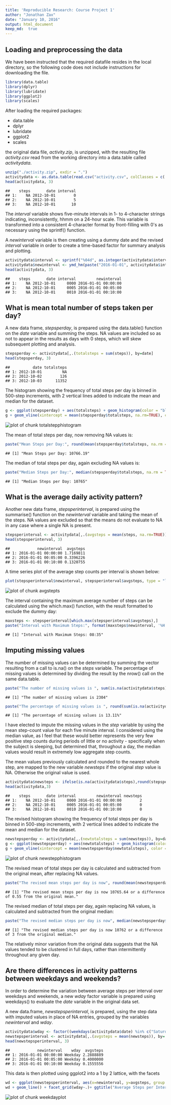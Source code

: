 ```yaml
---
title: 'Reproducible Research: Course Project 1'
author: "Jonathan Zax"
date: "January 10, 2016"
output: html_document
keep_md:  true
---
```


## Loading and preprocessing the data  
We have been instructed that the required datafile resides in the local directory, so the following code does not include instructions for downloading the file.


```r
library(data.table)
library(dplyr)
library(lubridate)
library(ggplot2)
library(scales)
```

After loading the required packages:   

- data.table  
- dplyr  
- lubridate  
- ggplot2 
- scales  

the original data file, *activity.zip*, is unzipped, with the resulting file *activity.csv* read from the working directory into a data.table called *activitydata*.  


```r
unzip("./activity.zip", exdir = ".")
activitydata <- as.data.table(read.csv("activity.csv", colClasses = c('integer', 'Date', 'character')))
head(activitydata, 3)
```

```
##    steps       date interval
## 1:    NA 2012-10-01        0
## 2:    NA 2012-10-01        5
## 3:    NA 2012-10-01       10
```

The *interval* variable shows five-minute intervals in 1- to 4-character strings indicating, inconsistently, hhmm on a 24-hour scale.  This variable is transformed into a consistent 4-character format by front-filling with 0's as necessary using the sprintf() function.  

A *newinterval* variable is then creating using a dummy date and the revised *interval* variable in order to create a time-based factor for summary analysis and plotting.  


```r
activitydata$interval <- sprintf("%04d", as.integer(activitydata$interval))
activitydata$newinterval <- ymd_hm(paste("2016-01-01", activitydata$interval))
head(activitydata, 3)
```

```
##    steps       date interval         newinterval
## 1:    NA 2012-10-01     0000 2016-01-01 00:00:00
## 2:    NA 2012-10-01     0005 2016-01-01 00:05:00
## 3:    NA 2012-10-01     0010 2016-01-01 00:10:00
```

## What is mean total number of steps taken per day?  
A new data frame, *stepsperday*, is prepared using the data.table() function on the *date* variable and summing the steps.  NA values are included so as not to appear in the results as days with 0 steps, which will skew subsequent plotting and analysis.  


```r
stepsperday <- activitydata[,.(totalsteps = sum(steps)), by=date]
head(stepsperday, 3)
```

```
##          date totalsteps
## 1: 2012-10-01         NA
## 2: 2012-10-02        126
## 3: 2012-10-03      11352
```

The histogram showing the frequency of total steps per day is binned in 500-step increments, with 2 vertical lines added to indicate the mean and median for the dataset.


```r
g <- ggplot(stepsperday) + aes(totalsteps) + geom_histogram(color = "black", fill = "white", binwidth = 500)+ labs(title = "Frequency of Daily Total Steps", x = "Total Steps per Day",  y = "# of Days")
g + geom_vline(xintercept = mean(stepsperday$totalsteps, na.rm=TRUE), color = "red") + geom_vline(xintercept = median(stepsperday$totalsteps, na.rm=TRUE), color = "blue")
```

![plot of chunk totalstepphistogram](figure/totalstepphistogram-1.png) 

The mean of total steps per day, now removing NA values is:  

```r
paste("Mean Steps per Day:", round(mean(stepsperday$totalsteps, na.rm = TRUE), digits = 2))
```

```
## [1] "Mean Steps per Day: 10766.19"
```

The median of total steps per day, again excluding NA values is:  

```r
paste("Median Steps per Day:", median(stepsperday$totalsteps, na.rm = TRUE))
```

```
## [1] "Median Steps per Day: 10765"
```

## What is the average daily activity pattern?
Another new data frame, *stepsperinterval*, is prepared using the summarise() function on the *newinterval* variable and taking the mean of the steps.  NA values are excluded so that the means do not evaluate to NA in any case where a single NA is present.  


```r
stepsperinterval <- activitydata[,.(avgsteps = mean(steps, na.rm=TRUE)), by=newinterval]
head(stepsperinterval, 3)
```

```
##            newinterval  avgsteps
## 1: 2016-01-01 00:00:00 1.7169811
## 2: 2016-01-01 00:05:00 0.3396226
## 3: 2016-01-01 00:10:00 0.1320755
```

A time series plot of the average step counts per interval is shown below:  


```r
plot(stepsperinterval$newinterval, stepsperinterval$avgsteps, type = "l", xlab = "Time of Day", ylab = "Average Steps", main = "Time Series of Average Steps per Interval")
```

![plot of chunk avgstepts](figure/avgstepts-1.png) 

The interval containing the maximum average number of steps can be calculated using the which.max() function, with the result formatted to exclude the dummy day:  


```r
maxsteps <- stepsperinterval[which.max(stepsperinterval$avgsteps),]
paste("Interval with Maximum Steps:", format(maxsteps$newinterval, '%H:%M'))
```

```
## [1] "Interval with Maximum Steps: 08:35"
```

## Imputing missing values
The number of missing values can be determined by summing the vector resulting from a call to is.na() on the *steps* variable.  The percentage of missing values is determined by dividing the result by the nrow() call on the same data.table.  


```r
paste("The number of missing values is ", sum(is.na(activitydata$steps)), sep = "")
```

```
## [1] "The number of missing values is 2304"
```

```r
paste("The percentage of missing values is ", round(sum(is.na(activitydata$steps))/nrow(activitydata)*100, digits = 2),"%", sep = "")
```

```
## [1] "The percentage of missing values is 13.11%"
```

I have elected to impute the missing values in the *step* variable by using the mean step-count value for each five minute interval.  I considered using the median value, as I feel that these would better represents the very few positive step counts during periods of little or no activity - specifically when the subject is sleeping, but determined that, throughout a day, the median values would result in extremely low aggregate step counts.  

The mean values previously calculated and rounded to the nearest whole step, are mapped to the new variable *newsteps* if the original *step* value is NA. Otherwise the original value is used.  

```r
activitydata$newsteps <- ifelse(is.na(activitydata$steps),round(stepsperinterval$avgsteps, digits = 0),activitydata$steps)
head(activitydata,3)
```

```
##    steps       date interval         newinterval newsteps
## 1:    NA 2012-10-01     0000 2016-01-01 00:00:00        2
## 2:    NA 2012-10-01     0005 2016-01-01 00:05:00        0
## 3:    NA 2012-10-01     0010 2016-01-01 00:10:00        0
```
  
The revised histogram showing the frequency of total steps per day is binned in 500-step increments, with 2 vertical lines added to indicate the mean and median for the dataset.  

```r
newstepsperday <- activitydata[,.(newtotalsteps = sum(newsteps)), by=date]
g <- ggplot(newstepsperday) + aes(newtotalsteps) + geom_histogram(color = "black", fill = "white", binwidth = 500)+ labs(title = "Revised Frequency of Daily Total Steps", x = "Total Steps per Day",  y = "# of Days")
g + geom_vline(xintercept = mean(newstepsperday$newtotalsteps), color = "red") + geom_vline(xintercept = median(newstepsperday$newtotalsteps), color = "blue")
```

![plot of chunk newstepphistogram](figure/newstepphistogram-1.png) 
  
  
The revised mean of total steps per day is calculated and subtracted from the original mean, after replacing NA values.  

```r
paste("The revised mean steps per day is now", round(mean(newstepsperday$newtotalsteps), digits = 2), "or a difference of", round(mean(stepsperday$totalsteps, na.rm=TRUE) -mean(newstepsperday$newtotalsteps), digits = 2), "from the original mean.")
```

```
## [1] "The revised mean steps per day is now 10765.64 or a difference of 0.55 from the original mean."
```
  
  
The revised median of total steps per day, again replacing NA values, is calculated and subtracted from the original median:  

```r
paste("The revised median steps per day is now", median(newstepsperday$newtotalsteps), "or a difference of", median(stepsperday$totalsteps, na.rm=TRUE) - median(newstepsperday$newtotalsteps), "from the original median.")
```

```
## [1] "The revised median steps per day is now 10762 or a difference of 3 from the original median."
```
  
The relatively minor variation from the original data suggests that the NA values tended to be clustered in full days, rather than intermittently throughout any given day.  
  
## Are there differences in activity patterns between weekdays and weekends?  
In order to determine the variation between average steps per interval over weekdays and weekends, a new *wday* factor variable is prepared using weekdays() to evaluate the *date* variable in the original data set.  

A new data.frame, *newstepsperinterval*, is prepared, using the step data with imputed values in place of NA entries, grouped by the variables *newinterval* and *wday*.  


```r
activitydata$wday <- factor((weekdays(activitydata$date) %in% c("Saturday", "Sunday")), levels=c(TRUE, FALSE), labels=c('Weekend', 'Weekday'))
newstepsperinterval <- activitydata[,.(avgsteps = mean(newsteps)), by=.(newinterval, wday)]
head(newstepsperinterval, 3)
```

```
##            newinterval    wday  avgsteps
## 1: 2016-01-01 00:00:00 Weekday 2.2888889
## 2: 2016-01-01 00:05:00 Weekday 0.4000000
## 3: 2016-01-01 00:10:00 Weekday 0.1555556
```
  
This data is then plotted using ggplot2 into a 1 by 2 lattice, with the facets

```r
wd <- ggplot(newstepsperinterval, aes(x=newinterval, y=avgsteps, group = 1))
wd + geom_line() + facet_grid(wday~.)+ ggtitle("Average Steps per Interval by Weekend/Weekday") + xlab("Time Interval") + ylab("Average Number of Steps")+ scale_x_datetime(breaks =     date_breaks("2 hours"), labels = date_format("%H:%M"))
```

![plot of chunk weekdayplot](figure/weekdayplot-1.png) 
